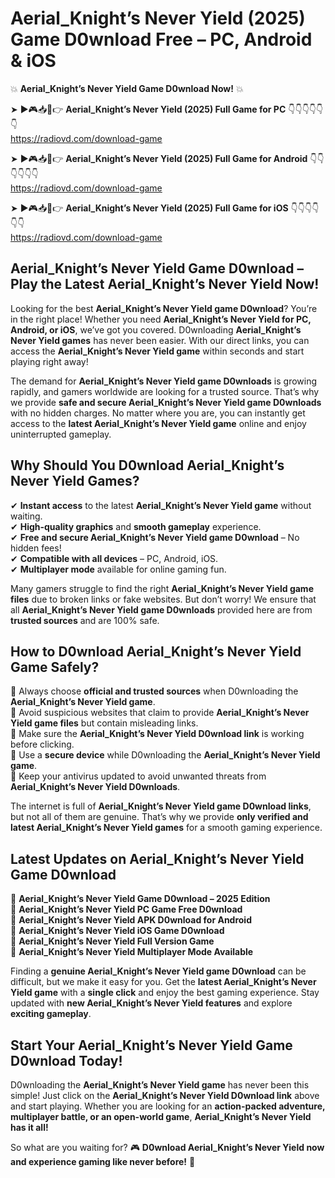 # Aerial_Knight’s Never Yield (2025) Game D0wnload Free – PC, Android & iOS

💥 **Aerial_Knight’s Never Yield Game D0wnload Now!** 💥  

➤ ►🎮📥📱👉 **Aerial_Knight’s Never Yield (2025) Full Game for PC** 👇👇👇👇👇👇  
https://radiovd.com/download-game  

➤ ►🎮📥📱👉 **Aerial_Knight’s Never Yield (2025) Full Game for Android** 👇👇👇👇👇👇  
https://radiovd.com/download-game  

➤ ►🎮📥📱👉 **Aerial_Knight’s Never Yield (2025) Full Game for iOS** 👇👇👇👇👇👇  
https://radiovd.com/download-game  

## Aerial_Knight’s Never Yield Game D0wnload – Play the Latest Aerial_Knight’s Never Yield Now!

Looking for the best **Aerial_Knight’s Never Yield game D0wnload**? You’re in the right place! Whether you need **Aerial_Knight’s Never Yield for PC, Android, or iOS**, we’ve got you covered. D0wnloading **Aerial_Knight’s Never Yield games** has never been easier. With our direct links, you can access the **Aerial_Knight’s Never Yield game** within seconds and start playing right away!  

The demand for **Aerial_Knight’s Never Yield game D0wnloads** is growing rapidly, and gamers worldwide are looking for a trusted source. That’s why we provide **safe and secure Aerial_Knight’s Never Yield game D0wnloads** with no hidden charges. No matter where you are, you can instantly get access to the **latest Aerial_Knight’s Never Yield game** online and enjoy uninterrupted gameplay.  

## **Why Should You D0wnload Aerial_Knight’s Never Yield Games?**  

✔ **Instant access** to the latest **Aerial_Knight’s Never Yield game** without waiting.  
✔ **High-quality graphics** and **smooth gameplay** experience.  
✔ **Free and secure Aerial_Knight’s Never Yield game D0wnload** – No hidden fees!  
✔ **Compatible with all devices** – PC, Android, iOS.  
✔ **Multiplayer mode** available for online gaming fun.  

Many gamers struggle to find the right **Aerial_Knight’s Never Yield game files** due to broken links or fake websites. But don’t worry! We ensure that all **Aerial_Knight’s Never Yield game D0wnloads** provided here are from **trusted sources** and are 100% safe.  

## **How to D0wnload Aerial_Knight’s Never Yield Game Safely?**  

📌 Always choose **official and trusted sources** when D0wnloading the **Aerial_Knight’s Never Yield game**.  
📌 Avoid suspicious websites that claim to provide **Aerial_Knight’s Never Yield game files** but contain misleading links.  
📌 Make sure the **Aerial_Knight’s Never Yield D0wnload link** is working before clicking.  
📌 Use a **secure device** while D0wnloading the **Aerial_Knight’s Never Yield game**.  
📌 Keep your antivirus updated to avoid unwanted threats from **Aerial_Knight’s Never Yield D0wnloads**.  

The internet is full of **Aerial_Knight’s Never Yield game D0wnload links**, but not all of them are genuine. That’s why we provide **only verified and latest Aerial_Knight’s Never Yield games** for a smooth gaming experience.  

## **Latest Updates on Aerial_Knight’s Never Yield Game D0wnload**  

🔹 **Aerial_Knight’s Never Yield Game D0wnload – 2025 Edition**  
🔹 **Aerial_Knight’s Never Yield PC Game Free D0wnload**  
🔹 **Aerial_Knight’s Never Yield APK D0wnload for Android**  
🔹 **Aerial_Knight’s Never Yield iOS Game D0wnload**  
🔹 **Aerial_Knight’s Never Yield Full Version Game**  
🔹 **Aerial_Knight’s Never Yield Multiplayer Mode Available**  

Finding a **genuine Aerial_Knight’s Never Yield game D0wnload** can be difficult, but we make it easy for you. Get the **latest Aerial_Knight’s Never Yield game** with a **single click** and enjoy the best gaming experience. Stay updated with **new Aerial_Knight’s Never Yield features** and explore **exciting gameplay**.  

## **Start Your Aerial_Knight’s Never Yield Game D0wnload Today!**  

D0wnloading the **Aerial_Knight’s Never Yield game** has never been this simple! Just click on the **Aerial_Knight’s Never Yield D0wnload link** above and start playing. Whether you are looking for an **action-packed adventure, multiplayer battle, or an open-world game**, **Aerial_Knight’s Never Yield has it all!**  

So what are you waiting for? 🎮 **D0wnload Aerial_Knight’s Never Yield now and experience gaming like never before!** 🚀  